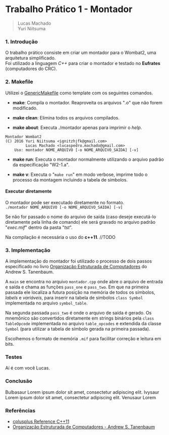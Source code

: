 # Trabalho Prático 1 - Montador

> Lucas Machado  
> Yuri Niitsuma

### 1. Introdução

O trabalho prático consiste em criar um montador para o Wombat2, uma arquitetura simplificado.  
Foi utilizado a linguagem *C++* para criar o montador e testado no **Eufrates** (computadores do CRC).

<!--

- Verificar se tem instalado os pacotes C++11 pois no Ubuntu 15.10 não tem.
- C++ foi essencial para facilitar na manutenção no próximo TP.
- -->

### 2. Makefile

Utilizei o [GenericMakefile](https://github.com/mbcrawfo/GenericMakefile) como template com os seguintes comandos.

- **make**: Compila o montador. Reaproveita os arquivos "*.o*" que não forem modificado.

- **make clean**: Elimina todos os arquivos compilados.

- **make about**: Executa ./montador apenas para imprimir o *help*.
```
Montador Wombat2
(C) 2016 Yuri Niitsuma <ignitzhjfk@gmail.com>
         Lucas Machado <lucaspedro.machado@gmail.com>
    Uso: montador NOME_ARQUIVO [-o NOME_ARQUIVO_SAIDA] [-v]
```

- **make run**: Executa o montador normalmente utilizando o arquivo padrão da especificação "W2-1.a".

- **make v**: Executa o "`make run`" em modo verbose, imprime todo o processo da montagem incluindo a tabela de símbolos.

#### Executar diretamente

O montador pode ser executado diretamente no formato.  
`./montador NOME_ARQUIVO [-o NOME_ARQUIVO_SAIDA] [-v]`

Se não for passado o nome do arquivo de saída (caso deseje executá-lo diretamente pela linha de comando) ele será gravado no arquivo padrão "*exec.mif*" dentro da pasta "*tst*".

Na compilação é necessária o uso do **c++11**. //TODO

### 3. Implementação

A implementação do montador foi utilizado o processo de dois passos especificado no livro [Organização Estruturada de Computadores][Livro1] do Andrew S. Tanenbaum.

A `main` se encontra no arquivo `montador.cpp` onde abre o arquivo de entrada e saída e chama as funções `pass_one` e `pass_two`. Em que na primeira passada ele localiza a futura posição na memória de todos os símbolos, *labels* e *variáveis*, para inserir na tabela de símbolos `class Symbol` implementada no arquivo `symbol_table`.

Na segunda passada `pass_two` é onde o arquivo de saída é gerado. Os mnemônico são convertidos diretamente em strings binários pela `class TableOpcode` implementada no arquivo `table_opcodes` e extendida da classe `Symbol` (para utilizar a tabela de símbolo gerada na primeira passada).

Escolhemos o formato de memória `.mif` para facilitar correção e leitura em bits.

[Livro1]: https://www.amazon.com.br/dp/8581435394/ref=asc_df_85814353944554189?smid=A1ZZFT5FULY4LN&tag=goog0ef-20&linkCode=asn&creative=380341&creativeASIN=8581435394

### Testes

Aí é com você Lucas.

### Conclusão

Bulbasaur Lorem ipsum dolor sit amet, consectetur adipiscing elit. Ivysaur Lorem ipsum dolor sit amet, consectetur adipiscing elit. Venusaur Lorem

### Referências

- [cplusplus Reference C++11](http://www.cplusplus.com/reference/)
- [Organização Estruturada de Computadores - Andrew S. Tanenbaum][Livro1]
